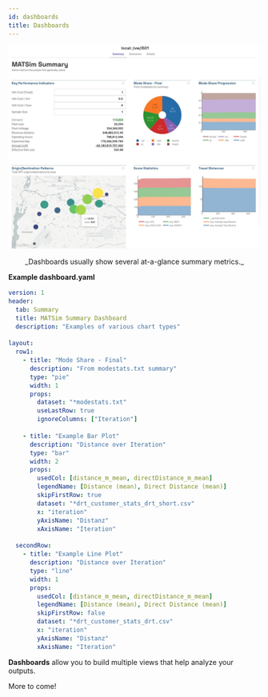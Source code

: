 ```yaml
---
id: dashboards
title: Dashboards
---
```


![Dashboard example](assets/dashboard.jpg)

<center>_Dashboards usually show several at-a-glance summary metrics._</center>

**Example dashboard.yaml**

```yaml
version: 1
header:
  tab: Summary
  title: MATSim Summary Dashboard
  description: "Examples of various chart types"

layout:
  row1:
    - title: "Mode Share - Final"
      description: "From modestats.txt summary"
      type: "pie"
      width: 1
      props:
        dataset: "*modestats.txt"
        useLastRow: true
        ignoreColumns: ["Iteration"]

    - title: "Example Bar Plot"
      description: "Distance over Iteration"
      type: "bar"
      width: 2
      props:
        usedCol: [distance_m_mean, directDistance_m_mean]
        legendName: [Distance (mean), Direct Distance (mean)]
        skipFirstRow: true
        dataset: "*drt_customer_stats_drt_short.csv"
        x: "iteration"
        yAxisName: "Distanz"
        xAxisName: "Iteration"

  secondRow:
    - title: "Example Line Plot"
      description: "Distance over Iteration"
      type: "line"
      width: 1
      props:
        usedCol: [distance_m_mean, directDistance_m_mean]
        legendName: [Distance (mean), Direct Distance (mean)]
        skipFirstRow: false
        dataset: "*drt_customer_stats_drt.csv"
        x: "iteration"
        yAxisName: "Distanz"
        xAxisName: "Iteration"
```

**Dashboards** allow you to build multiple views that help analyze your outputs.

More to come!
